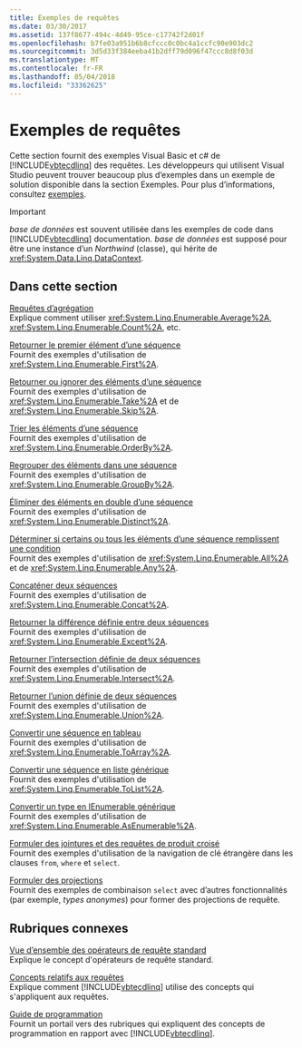 ```yaml
---
title: Exemples de requêtes
ms.date: 03/30/2017
ms.assetid: 137f8677-494c-4d49-95ce-c17742f2d01f
ms.openlocfilehash: b7fe03a951b6b8cfccc0c0bc4a1ccfc90e903dc2
ms.sourcegitcommit: 3d5d33f384eeba41b2dff79d096f47ccc8d8f03d
ms.translationtype: MT
ms.contentlocale: fr-FR
ms.lasthandoff: 05/04/2018
ms.locfileid: "33362625"
---
```

# <a name="query-examples"></a>Exemples de requêtes
Cette section fournit des exemples Visual Basic et c# de [!INCLUDE[vbtecdlinq](../../../../../../includes/vbtecdlinq-md.md)] des requêtes. Les développeurs qui utilisent Visual Studio peuvent trouver beaucoup plus d’exemples dans un exemple de solution disponible dans la section Exemples. Pour plus d’informations, consultez [exemples](../../../../../../docs/framework/data/adonet/sql/linq/samples.md).  
  
> [!IMPORTANT]
>  *base de données* est souvent utilisée dans les exemples de code dans [!INCLUDE[vbtecdlinq](../../../../../../includes/vbtecdlinq-md.md)] documentation. *base de données* est supposé pour être une instance d’un *Northwind* (classe), qui hérite de <xref:System.Data.Linq.DataContext>.  
  
## <a name="in-this-section"></a>Dans cette section  
 [Requêtes d’agrégation](../../../../../../docs/framework/data/adonet/sql/linq/aggregate-queries.md)  
 Explique comment utiliser <xref:System.Linq.Enumerable.Average%2A>, <xref:System.Linq.Enumerable.Count%2A>, etc.  
  
 [Retourner le premier élément d’une séquence](../../../../../../docs/framework/data/adonet/sql/linq/return-the-first-element-in-a-sequence.md)  
 Fournit des exemples d'utilisation de <xref:System.Linq.Enumerable.First%2A>.  
  
 [Retourner ou ignorer des éléments d’une séquence](../../../../../../docs/framework/data/adonet/sql/linq/return-or-skip-elements-in-a-sequence.md)  
 Fournit des exemples d'utilisation de <xref:System.Linq.Enumerable.Take%2A> et de <xref:System.Linq.Enumerable.Skip%2A>.  
  
 [Trier les éléments d’une séquence](../../../../../../docs/framework/data/adonet/sql/linq/sort-elements-in-a-sequence.md)  
 Fournit des exemples d'utilisation de <xref:System.Linq.Enumerable.OrderBy%2A>.  
  
 [Regrouper des éléments dans une séquence](../../../../../../docs/framework/data/adonet/sql/linq/group-elements-in-a-sequence.md)  
 Fournit des exemples d'utilisation de <xref:System.Linq.Enumerable.GroupBy%2A>.  
  
 [Éliminer des éléments en double d’une séquence](../../../../../../docs/framework/data/adonet/sql/linq/eliminate-duplicate-elements-from-a-sequence.md)  
 Fournit des exemples d'utilisation de <xref:System.Linq.Enumerable.Distinct%2A>.  
  
 [Déterminer si certains ou tous les éléments d’une séquence remplissent une condition](../../../../../../docs/framework/data/adonet/sql/linq/determine-if-any-or-all-elements-in-a-sequence-satisfy-a-condition.md)  
 Fournit des exemples d'utilisation de <xref:System.Linq.Enumerable.All%2A> et de <xref:System.Linq.Enumerable.Any%2A>.  
  
 [Concaténer deux séquences](../../../../../../docs/framework/data/adonet/sql/linq/concatenate-two-sequences.md)  
 Fournit des exemples d'utilisation de <xref:System.Linq.Enumerable.Concat%2A>.  
  
 [Retourner la différence définie entre deux séquences](../../../../../../docs/framework/data/adonet/sql/linq/return-the-set-difference-between-two-sequences.md)  
 Fournit des exemples d'utilisation de <xref:System.Linq.Enumerable.Except%2A>.  
  
 [Retourner l’intersection définie de deux séquences](../../../../../../docs/framework/data/adonet/sql/linq/return-the-set-intersection-of-two-sequences.md)  
 Fournit des exemples d'utilisation de <xref:System.Linq.Enumerable.Intersect%2A>.  
  
 [Retourner l’union définie de deux séquences](../../../../../../docs/framework/data/adonet/sql/linq/return-the-set-union-of-two-sequences.md)  
 Fournit des exemples d'utilisation de <xref:System.Linq.Enumerable.Union%2A>.  
  
 [Convertir une séquence en tableau](../../../../../../docs/framework/data/adonet/sql/linq/convert-a-sequence-to-an-array.md)  
 Fournit des exemples d'utilisation de <xref:System.Linq.Enumerable.ToArray%2A>.  
  
 [Convertir une séquence en liste générique](../../../../../../docs/framework/data/adonet/sql/linq/convert-a-sequence-to-a-generic-list.md)  
 Fournit des exemples d'utilisation de <xref:System.Linq.Enumerable.ToList%2A>.  
  
 [Convertir un type en IEnumerable générique](../../../../../../docs/framework/data/adonet/sql/linq/convert-a-type-to-a-generic-ienumerable.md)  
 Fournit des exemples d'utilisation de <xref:System.Linq.Enumerable.AsEnumerable%2A>.  
  
 [Formuler des jointures et des requêtes de produit croisé](../../../../../../docs/framework/data/adonet/sql/linq/formulate-joins-and-cross-product-queries.md)  
 Fournit des exemples d'utilisation de la navigation de clé étrangère dans les clauses `from`, `where` et `select`.  
  
 [Formuler des projections](../../../../../../docs/framework/data/adonet/sql/linq/formulate-projections.md)  
 Fournit des exemples de combinaison `select` avec d’autres fonctionnalités (par exemple, *types anonymes*) pour former des projections de requête.  
  
## <a name="related-sections"></a>Rubriques connexes  
 [Vue d’ensemble des opérateurs de requête standard](http://msdn.microsoft.com/library/24cda21e-8af8-4632-b519-c404a839b9b2)  
 Explique le concept d'opérateurs de requête standard.  
  
 [Concepts relatifs aux requêtes](../../../../../../docs/framework/data/adonet/sql/linq/query-concepts.md)  
 Explique comment [!INCLUDE[vbtecdlinq](../../../../../../includes/vbtecdlinq-md.md)] utilise des concepts qui s'appliquent aux requêtes.  
  
 [Guide de programmation](../../../../../../docs/framework/data/adonet/sql/linq/programming-guide.md)  
 Fournit un portail vers des rubriques qui expliquent des concepts de programmation en rapport avec [!INCLUDE[vbtecdlinq](../../../../../../includes/vbtecdlinq-md.md)].
